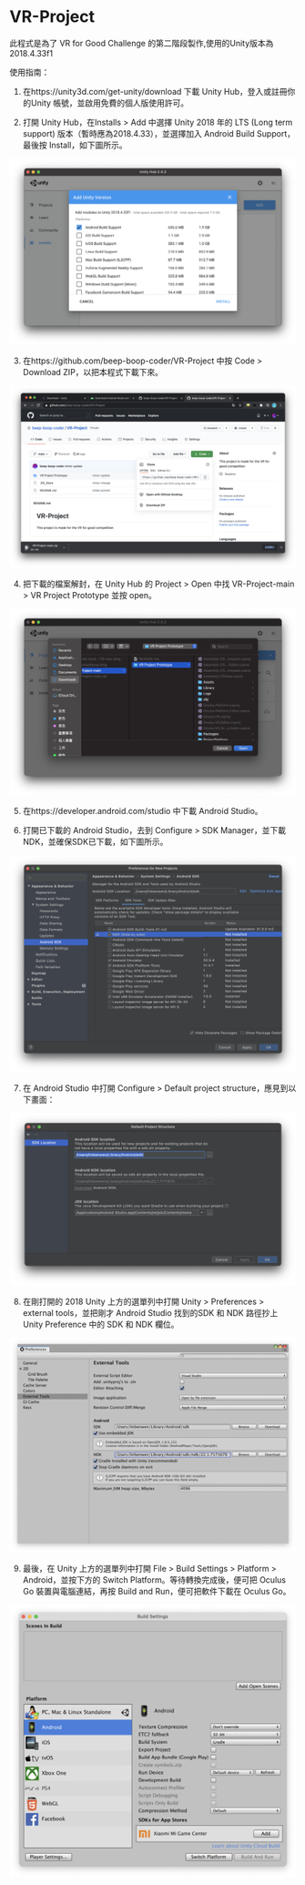 # VR-Project
此程式是為了 VR for Good Challenge 的第二階段製作,使用的Unity版本為 2018.4.33f1

使用指南：

1. 在https://unity3d.com/get-unity/download 下載 Unity Hub，登入或註冊你的Unity 帳號，並啟用免費的個人版使用許可。

2. 打開 Unity Hub，在Installs > Add 中選擇 Unity 2018 年的 LTS (Long term support) 版本（暫時應為2018.4.33），並選擇加入 Android Build Support，最後按 Install，如下圖所示。

![image 8](https://github.com/beep-boop-coder/VR-Project/blob/main/README-images/image-8.png?raw=true)

3. 在https://github.com/beep-boop-coder/VR-Project 中按 Code > Download ZIP，以把本程式下載下來。

![image 2](https://github.com/beep-boop-coder/VR-Project/blob/main/README-images/image-2.png?raw=true)

4. 把下載的檔案解封，在 Unity Hub 的 Project > Open 中找 VR-Project-main > VR Project Prototype 並按 open。

![image 3](https://github.com/beep-boop-coder/VR-Project/blob/main/README-images/image-3.png?raw=true)

5. 在https://developer.android.com/studio 中下載 Android Studio。

6. 打開已下載的 Android Studio，去到 Configure > SDK Manager，並下載NDK，並確保SDK已下載，如下圖所示。

![image 4](https://github.com/beep-boop-coder/VR-Project/blob/main/README-images/image-4.png?raw=true)

7. 在 Android Studio 中打開 Configure > Default project structure，應見到以下畫面：

![image 5](https://github.com/beep-boop-coder/VR-Project/blob/main/README-images/image-5.png?raw=true)

8. 在剛打開的 2018 Unity 上方的選單列中打開 Unity > Preferences > external tools，並把剛才 Android Studio 找到的SDK 和 NDK 路徑抄上 Unity Preference 中的 SDK 和 NDK 欄位。

![image 6](https://github.com/beep-boop-coder/VR-Project/blob/main/README-images/image-6.png?raw=true)

9. 最後，在 Unity 上方的選單列中打開 File > Build Settings > Platform > Android，並按下方的 Switch Platform。等待轉換完成後，便可把 Oculus Go 裝置與電腦連結，再按 Build and Run，便可把軟件下載在 Oculus Go。

![image 7](https://github.com/beep-boop-coder/VR-Project/blob/main/README-images/image-7.png?raw=true)
